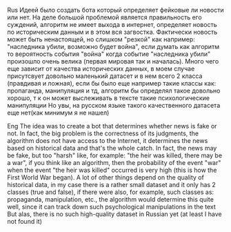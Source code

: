 Rus
Идеей было создать бота который определяет фейковые ли новости или нет.
На деле большой проблемой является правильность его суждений,
алгоритм не имеет выхода в интернет, определяет новость по историческим данным и в этом вся загвостка.
Фактически новость может быть ненастоящей, но слишком "резкой" как например: "наследника убили, возможно будет война",
если думать как алгоритм то вероятность события "война" когда событие "наследника убили" произошло очень велика (первая мировая так и началась).
Много чего еще зависит от качества исторических данных, в моем случае присутсвует довольно маленький датасет и в нем всего 2 класса (правдивая и ложная),
если бы было еще например такие классы как: пропаганда, манипуляция и тд, алгоритм бы определял такое довольно хорошо, т к он может выслеживать в тексте такие психологические манипуляции
Но увы, на русском языке такого качественного датасета еще нет(как минимум я не нашел)


Eng
The idea was to create a bot that determines whether news is fake or not.
In fact, the big problem is the correctness of its judgments,
the algorithm does not have access to the Internet, it determines the news based on historical data and that's the whole catch.
In fact, the news may be fake, but too "harsh" like, for example: "the heir was killed, there may be a war",
if you think like an algorithm, then the probability of the event "war" when the event "the heir was killed" occurred is very high (this is how the First World War began).
A lot of other things depend on the quality of historical data, in my case there is a rather small dataset and it only has 2 classes (true and false),
if there were also, for example, such classes as: propaganda, manipulation, etc., the algorithm would determine this quite well, since it can track down such psychological manipulations in the text
But alas, there is no such high-quality dataset in Russian yet (at least I have not found it)
